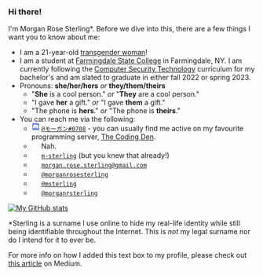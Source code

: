 ### Hi there!

I'm Morgan Rose Sterling\*. Before we dive into this, there are a few things I want you to know about me:
- I am a 21-year-old [transgender woman](https://gender.wikia.org/wiki/Trans_Woman)!
- I am a student at [Farmingdale State College](https://farmingdale.edu/) in Farmingdale, NY. I am currently following the [Computer Security Technology](https://www.farmingdale.edu/curriculum/bs-cst.shtml) curriculum for my bachelor's and am slated to graduate in either fall 2022 or spring 2023.
- Pronouns: **she/her/hers** *or* **they/them/theirs**
  - "**She** is a cool person." *or* "**They** are a cool person."
  - "I gave **her** a gift." *or* "I gave **them** a gift."
  - "The phone is **hers**." *or* "The phone is **theirs**."
- You can reach me via the following:
  - <a href="#"><img width="16px" height="16px" src="https://github.com/m-sterling/m-sterling/blob/master/assets/discord.ico"></a> [`@モーガン#0708`](https://discord.com/users/135747025000988672) - you can usually find me active on my favourite programming server, [The Coding Den](https://discord.gg/code).
  - <a href="#"><img width="16px" height="16px" src="https://github.com/m-sterling/m-sterling/blob/master/assets/facebook.ico"></a> Nah.
  - <a href="#"><img width="16px" height="16px" src="https://github.com/m-sterling/m-sterling/blob/master/assets/github.ico"></a> [`m-sterling`](https://github.com/m-sterling) (but you knew that already!)
  - <a href="#"><img width="16px" height="16px" src="https://github.com/m-sterling/m-sterling/blob/master/assets/gmail.ico"></a> [`morgan.rose.sterling@gmail.com`](mailto:morgan.rose.sterling@gmail.com)
  - <a href="#"><img width="16px" height="16px" src="https://github.com/m-sterling/m-sterling/blob/master/assets/instagram.ico"></a> [`@morganrosesterling`](https://instagram.com/morganrosesterling)
  - <a href="#"><img width="16px" height="16px" src="https://github.com/m-sterling/m-sterling/blob/master/assets/keybase.ico"></a> [`@msterling`](https://keybase.io/msterling)
  - <a href="#"><img width="16px" height="16px" src="https://github.com/m-sterling/m-sterling/blob/master/assets/twitter.ico"></a> [`@morganrsterling`](https://twitter.com/morganrsterling)

[![My GitHub stats](https://github-readme-stats.vercel.app/api?username=m-sterling&show_icons=true&theme=calm)](https://github.com/anuraghazra/github-readme-stats)

\*Sterling is a surname I use online to hide my real-life identity while still being identifiable throughout the Internet. This is *not* my legal surname nor do I intend for it to ever be.

For more info on how I added this text box to my profile, please check out [this article](https://medium.com/@agrigoletto/74ed6b829e6d) on Medium.
<!--
**m-sterling/m-sterling** is a ✨ _special_ ✨ repository because its `README.md` (this file) appears on your GitHub profile.

Here are some ideas to get you started:

- 🔭 I’m currently working on ...
- 🌱 I’m currently learning ...
- 👯 I’m looking to collaborate on ...
- 🤔 I’m looking for help with ...
- 💬 Ask me about ...
- 📫 How to reach me: ...
- 😄 Pronouns: ...
- ⚡ Fun fact: ...
-->
